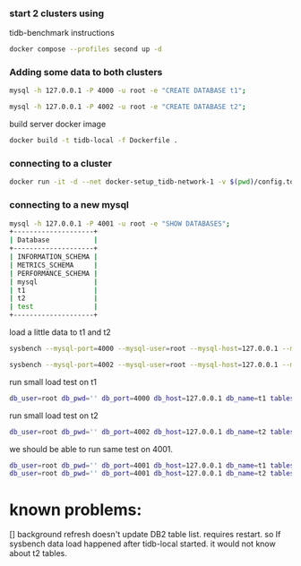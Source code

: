 ### start 2 clusters using 
tidb-benchmark instructions
```bash
docker compose --profiles second up -d
```

### Adding some data to both clusters
```bash
mysql -h 127.0.0.1 -P 4000 -u root -e "CREATE DATABASE t1";
```

```bash
mysql -h 127.0.0.1 -P 4002 -u root -e "CREATE DATABASE t2";
```

build server docker image
```bash
docker build -t tidb-local -f Dockerfile .
```


### connecting to a cluster
```bash
docker run -it -d --net docker-setup_tidb-network-1 -v $(pwd)/config.toml:/config.toml:ro -p 4001:4001 --name tidb-local tidb-local --config config.toml 
```


### connecting to a new mysql
```bash
mysql -h 127.0.0.1 -P 4001 -u root -e "SHOW DATABASES";
+--------------------+
| Database           |
+--------------------+
| INFORMATION_SCHEMA |
| METRICS_SCHEMA     |
| PERFORMANCE_SCHEMA |
| mysql              |
| t1                 |
| t2                 |
| test               |
+--------------------+
```

load a little data to t1 and t2
```bash
sysbench --mysql-port=4000 --mysql-user=root --mysql-host=127.0.0.1 --mysql-db=t1 --threads=16 oltp_common prepare --tables=2 --table-size=500000

sysbench --mysql-port=4002 --mysql-user=root --mysql-host=127.0.0.1 --mysql-db=t2 --threads=16 oltp_common prepare --tables=2 --table-size=500000
```

run small load test on t1
```bash
db_user=root db_pwd='' db_port=4000 db_host=127.0.0.1 db_name=t1 tables=2 ./k6 run grafana-k6/point-select.js --duration 20s --vus 2
```

run small load test on t2
```bash
db_user=root db_pwd='' db_port=4002 db_host=127.0.0.1 db_name=t2 tables=2 ./k6 run grafana-k6/point-select.js --duration 20s --vus 2
```

we should be able to run same test on 4001.
```bash
db_user=root db_pwd='' db_port=4001 db_host=127.0.0.1 db_name=t1 tables=2 ./k6 run grafana-k6/point-select.js --duration 20s --vus 2
db_user=root db_pwd='' db_port=4001 db_host=127.0.0.1 db_name=t2 tables=2 ./k6 run grafana-k6/point-select.js --duration 20s --vus 2
```

# known problems:
[] background refresh doesn't update DB2 table list. requires restart.  so If sysbench data load happened after tidb-local started. it would not know about t2 tables.
